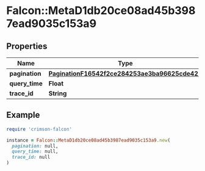 # Falcon::MetaD1db20ce08ad45b3987ead9035c153a9

## Properties

| Name | Type | Description | Notes |
| ---- | ---- | ----------- | ----- |
| **pagination** | [**PaginationF16542f2ce284253ae3ba96625cde422**](PaginationF16542f2ce284253ae3ba96625cde422.md) |  | [optional] |
| **query_time** | **Float** |  | [optional] |
| **trace_id** | **String** |  | [optional] |

## Example

```ruby
require 'crimson-falcon'

instance = Falcon::MetaD1db20ce08ad45b3987ead9035c153a9.new(
  pagination: null,
  query_time: null,
  trace_id: null
)
```

